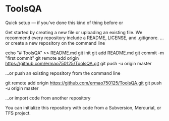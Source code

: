 # ToolsQA
Quick setup — if you’ve done this kind of thing before
or

Get started by creating a new file or uploading an existing file. We recommend every repository include a README, LICENSE, and .gitignore.
…or create a new repository on the command line

echo "# ToolsQA" >> README.md
git init
git add README.md
git commit -m "first commit"
git remote add origin https://github.com/ermao750125/ToolsQA.git
git push -u origin master

…or push an existing repository from the command line

git remote add origin https://github.com/ermao750125/ToolsQA.git
git push -u origin master

…or import code from another repository

You can initialize this repository with code from a Subversion, Mercurial, or TFS project.
